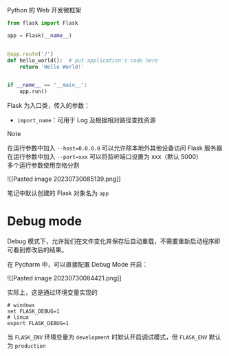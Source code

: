 Python 的 Web 开发微框架

```python
from flask import Flask

app = Flask(__name__)


@app.route('/')
def hello_world():  # put application's code here
    return 'Hello World!'


if __name__ == '__main__':
    app.run()

```

Flask 为入口类，传入的参数：

* `import_name`：可用于 Log 及根据相对路径查找资源

> [!note]  
> 在运行参数中加入 `--host=0.0.0.0` 可以允许除本地外其他设备访问 Flask 服务器  
> 在运行参数中加入 `--port=xxx` 可以将监听端口设置为 xxx（默认 5000）  
> 多个运行参数使用空格分割
>
> ![[Pasted image 20230730085139.png]]

笔记中默认创建的 Flask 对象名为 `app`

# Debug mode

Debug 模式下，允许我们在文件变化并保存后自动重载，不需要重新启动程序即可看到修改后的结果。

在 Pycharm 中，可以直接配置 Debug Mode 开启：

![[Pasted image 20230730084421.png]]

实际上，这是通过环境变量实现的

```shell
# windows
set FLASK_DEBUG=1
# linux
export FLASK_DEBUG=1
```

当 `FLASK_ENV` 环境变量为 `development` 时默认开启调试模式，但 `FLASK_ENV` 默认为 `production`

‍
